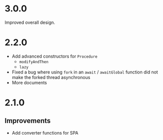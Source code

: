 # 3.0.0

Improved overall design.

# 2.2.0

* Add advanced constructors for `Procedure`
    * `modifyAndThen`
    * `lazy`
* Fixed a bug where using `fork` in an `await` / `awaitGlobal` function did not make the forked thread asynchronous
* More documents

# 2.1.0

## Improvements

* Add converter functions for SPA
